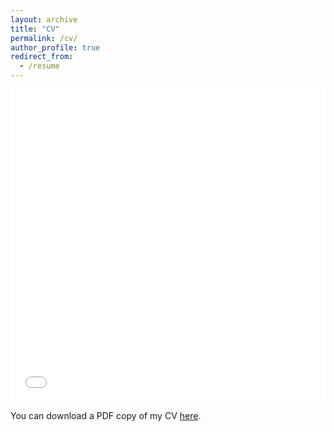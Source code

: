 ```yaml
---
layout: archive
title: "CV"
permalink: /cv/
author_profile: true
redirect_from:
  - /resume
---
```


<iframe src="/files/pdf/cv_eyao.pdf" width="100%" height="500" frameborder="no" border="0" marginwidth="0" marginheight="0"></iframe>

You can download a PDF copy of my CV [here](/files/pdf/cv_eyao.pdf).
